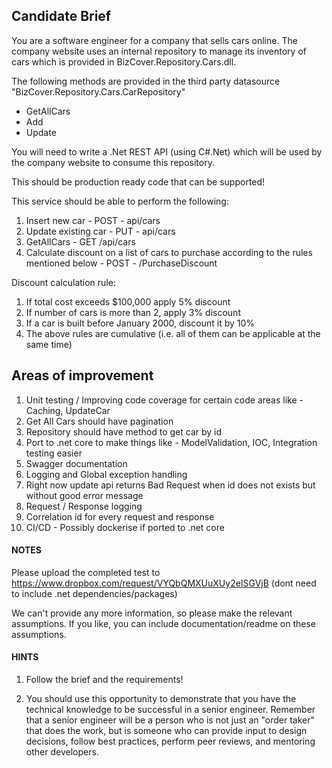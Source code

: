## Candidate Brief 

You are a software engineer for a company that sells cars online.
The company website uses an internal repository to manage its inventory of cars which is provided in BizCover.Repository.Cars.dll.

The following methods are provided in the third party datasource "BizCover.Repository.Cars.CarRepository"

* GetAllCars 
* Add
* Update

You will need to write a .Net REST API (using C#.Net) which will be used by the company website to consume this repository. 

This should be production ready code that can be supported!

This service should be able to perform the following:
1. Insert new car - POST - api/cars
2. Update existing car - PUT - api/cars
3. GetAllCars - GET /api/cars
4. Calculate discount on a list of cars to purchase according to the rules mentioned below - POST - /PurchaseDiscount

Discount calculation rule:
1. If total cost exceeds $100,000 apply 5% discount
2. If number of cars is more than 2, apply 3% discount
3. If a car is built before January 2000, discount it by 10% 
4. The above rules are cumulative (i.e. all of them can be applicable at the same time)

## Areas of improvement
1. Unit testing / Improving code coverage for certain code areas like - Caching, UpdateCar
2. Get All Cars should have pagination
3. Repository should have method to get car by id
4. Port to .net core to make things like - ModelValidation, IOC, Integration testing easier
5. Swagger documentation
6. Logging and Global exception handling
7. Right now update api returns Bad Request when id does not exists but without good error message
8. Request / Response logging
9. Correlation id for every request and response
10. CI/CD - Possibly dockerise if ported to .net core

#### NOTES

Please upload the completed test to https://www.dropbox.com/request/VYQbQMXUuXUy2eISGVjB (dont need to include .net dependencies/packages)

We can't provide any more information, so please make the relevant assumptions. 
If you like, you can include documentation/readme on these assumptions.


#### HINTS

1. Follow the brief and the requirements!

2. You should use this opportunity to demonstrate that you have the technical knowledge to be successful in a senior engineer.
Remember that a senior engineer will be a person who is not just an "order taker" that does the work, but is someone who can provide input to design decisions, follow best practices, perform peer reviews, and mentoring other developers.
